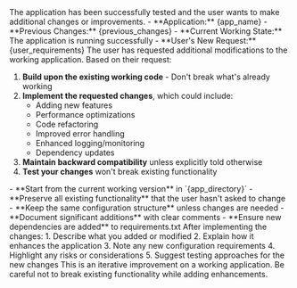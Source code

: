 <title>Follow-up Code Enhancement Instructions</title>

<overview>
The application has been successfully tested and the user wants to make additional changes or improvements.
</overview>

<context>
- **Application:** {app_name}
- **Previous Changes:** {previous_changes}
- **Current Working State:** The application is running successfully
- **User's New Request:** {user_requirements}
</context>

<task>
The user has requested additional modifications to the working application. Based on their request:

1. **Build upon the existing working code** - Don't break what's already working
2. **Implement the requested changes**, which could include:
   - Adding new features
   - Performance optimizations
   - Code refactoring
   - Improved error handling
   - Enhanced logging/monitoring
   - Dependency updates
3. **Maintain backward compatibility** unless explicitly told otherwise
4. **Test your changes** won't break existing functionality
</task>

<important-guidelines>
- **Start from the current working version** in `{app_directory}`
- **Preserve all existing functionality** that the user hasn't asked to change
- **Keep the same configuration structure** unless changes are needed
- **Document significant additions** with clear comments
- **Ensure new dependencies are added** to requirements.txt
</important-guidelines>

<expected-output>
After implementing the changes:
1. Describe what you added or modified
2. Explain how it enhances the application
3. Note any new configuration requirements
4. Highlight any risks or considerations
5. Suggest testing approaches for the new changes
</expected-output>

<reminder>
This is an iterative improvement on a working application. Be careful not to break existing functionality while adding enhancements.
</reminder>